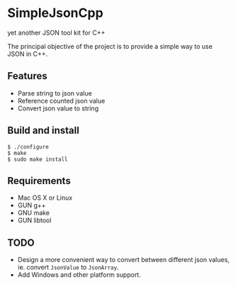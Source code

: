SimpleJsonCpp
=============

yet another JSON tool kit for C++

The principal objective of the project is to provide a simple way to use JSON in C++.

Features
-------------
* Parse string to json value
* Reference counted json value
* Convert json value to string

Build and install
-------------

    $ ./configure
    $ make
    $ sudo make install
    
Requirements
-------------
* Mac OS X or Linux
* GUN g++
* GNU make
* GUN libtool

TODO
------------
* Design a more convenient way to convert between different json values, ie. convert `JsonValue` to `JsonArray`.
* Add Windows and other platform support.